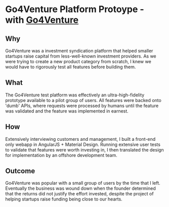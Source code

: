 # Go4Venture Platform Protoype - with [Go4Venture](https://angel.co/company/go4venture)

## Why
Go4Venture was a investment syndication platform that helped smaller startups raise capital from less-well-known investment providers. As we were trying to create a new product category from scratch, I knew we would have to rigorously test all features before building them.

## What
The Go4Venture test platform was effectively an ultra-high-fidelity prototype available to a pilot group of users. All features were backed onto 'dumb' APIs, where requests were processed by humans until the feature was validated and the feature was implemented in earnest.

## How
Extensively interviewing customers and management, I built a front-end only webapp in AngularJS + Material Design. Running extensive user tests to validate that features were worth investing in, I then translated the design for implementation by an offshore development team.

## Outcome
Go4Venture was popular with a small group of users by the time that I left. Eventually the business was wound down when the founder determined that the returns did not justify the effort invested, despite the project of helping startups raise funding being close to our hearts.